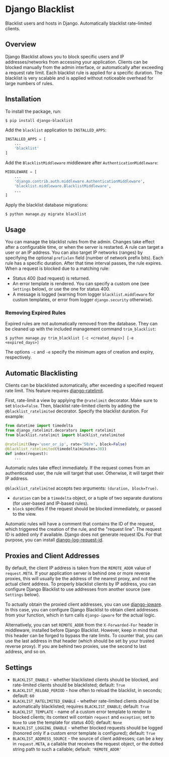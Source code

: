 # Django Blacklist

Blacklist users and hosts in Django. Automatically blacklist rate-limited clients.


## Overview

Django Blacklist allows you to block specific users and IP addresses/networks from accessing your application.
Clients can be blocked manually from the admin interface, or automatically after exceeding a request rate limit.
Each blacklist rule is applied for a specific duration.
The blacklist is very scalable and is applied without noticeable overhead for large numbers of rules.


## Installation

To install the package, run:
```shell
$ pip install django-blacklist
```

Add the `blacklist` application to `INSTALLED_APPS`:
```python
INSTALLED_APPS = [
    ...
    'blacklist'
]
```

Add the `BlacklistMiddleware` middleware after `AuthenticationMiddleware`:
```python
MIDDLEWARE = [
    ...
    'django.contrib.auth.middleware.AuthenticationMiddleware',
    'blacklist.middleware.BlacklistMiddleware',
    ...
]
```

Apply the blacklist database migrations:
```shell
$ python manage.py migrate blacklist
```


## Usage

You can manage the blacklist rules from the admin.
Changes take effect after a configurable time, or when the server is restarted.
A rule can target a user or an IP address.
You can also target IP networks (ranges) by specifying the optional `prefixlen` field (number of network prefix bits).
Each rule has a specific duration. After that time interval passes, the rule expires.
When a request is blocked due to a matching rule:
* Status 400 (bad request) is returned.
* An error template is rendered.
  You can specify a custom one (see `Settings` below), or use the one for status 400.
* A message is logged
  (warning from logger `blacklist.middleware` for custom templates, or error from logger `django.security` otherwise).

### Removing Expired Rules

Expired rules are not automatically removed from the database.
They can be cleaned up with the included management command `trim_blacklist`:
```shell
$ python manage.py trim_blacklist [-c <created_days>] [-e <expired_days>]
```
The options `-c` and `-e` specify the minimum ages of creation and expiry, respectively.


## Automatic Blacklisting

Clients can be blacklisted automatically, after exceeding a specified request rate limit.
This feature requires [django-ratelimit](https://github.com/jsocol/django-ratelimit).

First, rate-limit a view by applying the `@ratelimit` decorator. Make sure to set `block=False`.
Then, blacklist rate-limited clients by adding the `@blacklist_ratelimited` decorator. Specify the blacklist duration.
For example:
```python
from datetime import timedelta
from django_ratelimit.decorators import ratelimit
from blacklist.ratelimit import blacklist_ratelimited

@ratelimit(key='user_or_ip', rate='50/m', block=False)
@blacklist_ratelimited(timedelta(minutes=30))
def index(request):
    ...
```

Automatic rules take effect immediately.
If the request comes from an authenticated user, the rule will target that user.
Otherwise, it will target their IP address.

`@blacklist_ratelimited` accepts two arguments: `(duration, block=True)`.
* `duration` can be a `timedelta` object, or a tuple of two separate durations
(for user-based and IP-based rules).
* `block` specifies if the request should be blocked immediately, or passed to the view.

Automatic rules will have a comment that contains the ID of the request, which triggered the creation of the rule,
and the "request line".
The request ID is added only if available. Django does not generate request IDs.
For that purpose, you can install [django-log-request-id](https://github.com/dabapps/django-log-request-id).


## Proxies and Client Addresses

By default, the client IP address is taken from the `REMOTE_ADDR` value of `request.META`.
If your application server is behind one or more reverse proxies,
this will usually be the address of the nearest proxy, and not the actual client address.
To properly blacklist clients by IP address,
you can configure Django Blacklist to use addresses from another source (see `Settings` below).

To actually obtain the proxied client addresses,
you can use [django-ipware](https://github.com/un33k/django-ipware).
In this case, you can configure Django Blacklist to obtain client addresses from your function,
which in turn calls `django-ipware` for the actual logic.

Alternatively, you can set `REMOTE_ADDR` from the `X-Forwarded-For` header in middleware,
installed before Django Blacklist.
However, keep in mind that this header can be forged to bypass the rate limits.
To counter that, you can use the last address in that header (which should be set by your trusted reverse proxy).
If you are behind two proxies, use the second to last address, and so on.


## Settings

* `BLACKLIST_ENABLE` - whether blacklisted clients should be blocked,
  and rate-limited clients should be blacklisted; default: `True`
* `BLACKLIST_RELOAD_PERIOD` - how often to reload the blacklist, in seconds; default: `60`
* `BLACKLIST_RATELIMITED_ENABLE` - whether rate-limited clients should be automatically blacklisted;
  requires `BLACKLIST_ENABLE`; default: `True`
* `BLACKLIST_TEMPLATE` - name of a custom error template to render to blocked clients;
  its context will contain `request` and `exception`;
  set to `None` to use the template for status 400; default: `None`
* `BLACKLIST_LOGGING_ENABLE` - whether blocked requests should be logged
  (honored only if a custom error template is configured); default: `True`
* `BLACKLIST_ADDRESS_SOURCE` - the source of client addresses; can be a key in `request.META`,
  a callable that receives the request object, or the dotted string path to such a callable;
  default: `'REMOTE_ADDR'`
